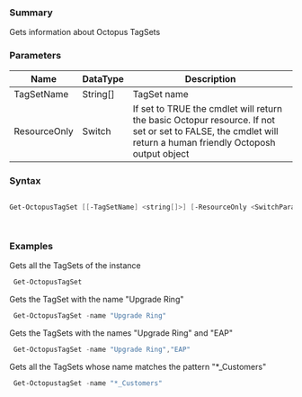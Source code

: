 ﻿### Summary
Gets information about Octopus TagSets
### Parameters
| Name | DataType          | Description |
| ------------- | ----------- | ----------- |
| TagSetName | String[] |  TagSet name     |
| ResourceOnly | Switch |  If set to TRUE the cmdlet will return the basic Octopur resource. If not set or set to FALSE, the cmdlet will return a human friendly Octoposh  output object     |

### Syntax
``` powershell

Get-OctopusTagSet [[-TagSetName] <string[]>] [-ResourceOnly <SwitchParameter>] [<CommonParameters>]




``` 

### Examples
Gets all the TagSets of the instance

``` powershell 
 Get-OctopusTagSet
``` 

Gets the TagSet with the name "Upgrade Ring"

``` powershell 
 Get-OctopusTagSet -name "Upgrade Ring"
``` 

Gets the TagSets with the names "Upgrade Ring" and "EAP"

``` powershell 
 Get-OctopusTagSet -name "Upgrade Ring","EAP"
``` 

Gets all the TagSets whose name matches the pattern "*_Customers"

``` powershell 
 Get-OctopustagSet -name "*_Customers"
``` 

